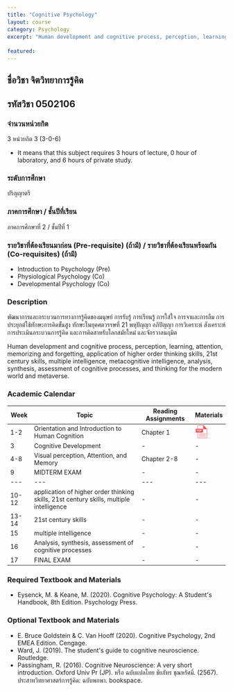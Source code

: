 ```yaml
---
title: "Cognitive Psychology"
layout: course
category: Psychology
excerpt: "Human development and cognitive process, perception, learning, attention, memorizing and forgetting, application of higher order thinking skills, 21st century skills, multiple intelligence, metacognitive intelligence, analysis, synthesis, assessment of cognitive processes, and thinking for the modern world and metaverse."

featured: 
---
```



## ชื่อวิชา จิตวิทยาการรู้คิด
## รหัสวิชา 0502106
### จำนวนหน่วยกิต
3 หน่วยกิต 3 (3-0-6) 
* It means that this subject requires 3 hours of lecture, 0 hour of laboratory, and 6 hours of private study.

### ระดับการศึกษา
ปริญญาตรี

### ภาคการศึกษา / ชั้นปีที่เรียน
ภาคการศึกษาที่ 2 / ชั้นปีที่ 1


### รายวิชาที่ต้องเรียนมาก่อน (Pre-requisite) (ถ้ามี) / รายวิชาที่ต้องเรียนพร้อมกัน (Co-requisites) (ถ้ามี) 
* Introduction to Psychology (Pre)
* Physiological Psychology (Co)
* Developmental Psychology (Co)

### Description

พัฒนาการและกระบวนการทางการรู้คิดของมนุษย์ การรับรู้ การเรียนรู้ การใส่ใจ การจาและการลืม
การประยุกต์ใช้ทักษะการคิดขั้นสูง ทักษะในยุคศตวรรษที่ 21 พหุปัญญา อภิปัญญา การวิเคราะห์ สังเคราะห์ การประเมินกระบวนการรู้คิด และการคิดสาหรับโลกสมัยใหม่ และจักรวาลนฤมิต

Human development and cognitive process, perception, learning, attention, memorizing and forgetting, application of higher order thinking skills, 21st century skills, multiple intelligence, metacognitive intelligence, analysis, synthesis, assessment of cognitive processes, and thinking for the modern world and metaverse.

### Academic Calendar

| Week | Topic | Reading Assignments | Materials | 
|---|---|---|---|
| 1-2 | Orientation and Introduction to Human Cognition | Chapter 1 | <a href="../files/courses/cognitive-psychology/ch1-Cognitive-Neuroscience-2in1.pdf"><img src="../assets/images/pdf.png" height="30" width="30"></a> |
| 3 | Cognitive Development | - | - |
| 4-8 | Visual perception, Attention, and Memory| Chapter 2-8 | -|
| 9 | MIDTERM EXAM | -| -|
|---|---|---|---|
| 10-12 | application of higher order thinking skills, 21st century skills, multiple intelligence | - | -|
| 13-14 | 21st century skills | - | -|
| 15 | multiple intelligence | - | -|
| 16 | Analysis, synthesis, assessment of cognitive processes | - | -|
| 17 | FINAL EXAM | -| -|

### Required Textbook and Materials
* Eysenck, M. & Keane, M. (2020). Cognitive Psychology: A Student's Handbook, 8th Edition. Psychology Press.

### Optional Textbook and Materials
* E. Bruce Goldstein & C. Van Hooff (2020). Cognitive Psychology, 2nd EMEA Edition. Cengage.
* Ward, J. (2019). The student's guide to cognitive neuroscience. Routledge.
* Passingham, R. (2016). Cognitive Neuroscience: A very short introduction. Oxford Univ Pr (JP). หรือ ฉบับแปลไทย ชัยภัทร ชุณหรัศมิ์. (2567). ประสาทวิทยาศาสตร์การรู้คิด: ฉบับพกพา. bookspace. 